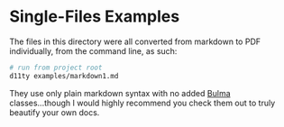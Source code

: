 # Single-Files Examples

The files in this directory were all converted from markdown to PDF individually, from the command line, as such:

```sh
# run from project root
d11ty examples/markdown1.md
```

They use only plain markdown syntax with no added [Bulma](https://bulma.io/documentation/) classes...though I would highly recommend you check them out to truly beautify your own docs.

